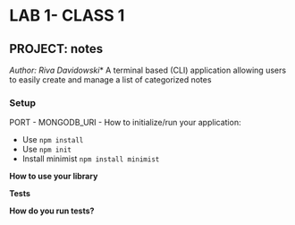 # LAB 1- CLASS 1
## PROJECT: notes

*Author: Riva Davidowski**
A terminal based (CLI) application allowing users to easily create and manage a list of categorized notes


### Setup


PORT -
MONGODB_URI -
How to initialize/run your application:
- Use  `npm install`
- Use `npm init`
- Install minimist `npm install minimist`


**How to use your library**

**Tests**

**How do you run tests?**


